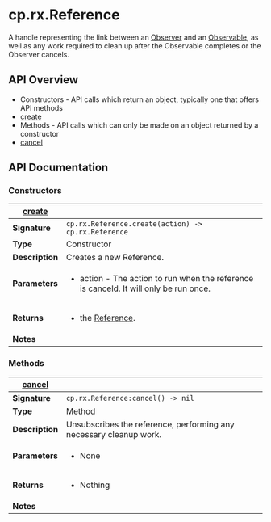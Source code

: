 # cp.rx.Reference

A handle representing the link between an [Observer](cp.rx.Observer.md) and an [Observable](cp.rx.Observable.md), as well as any
work required to clean up after the Observable completes or the Observer cancels.

## API Overview
* Constructors - API calls which return an object, typically one that offers API methods
 * [create](#create)
* Methods - API calls which can only be made on an object returned by a constructor
 * [cancel](#cancel)

## API Documentation

### Constructors

| [create](#create)         |                                                                                     |
| --------------------------------------------|-------------------------------------------------------------------------------------|
| **Signature**                               | `cp.rx.Reference.create(action) -> cp.rx.Reference`                                                                    |
| **Type**                                    | Constructor                                                                     |
| **Description**                             | Creates a new Reference.                                                                     |
| **Parameters**                              | <ul><li>action - The action to run when the reference is canceld. It will only be run once.</li></ul> |
| **Returns**                                 | <ul><li>the [Reference](cp.rx.Reference.md).</li></ul>          |
| **Notes**                                   | <ul></ul>                |

### Methods

| [cancel](#cancel)         |                                                                                     |
| --------------------------------------------|-------------------------------------------------------------------------------------|
| **Signature**                               | `cp.rx.Reference:cancel() -> nil`                                                                    |
| **Type**                                    | Method                                                                     |
| **Description**                             | Unsubscribes the reference, performing any necessary cleanup work.                                                                     |
| **Parameters**                              | <ul><li>None</li></ul> |
| **Returns**                                 | <ul><li>Nothing</li></ul>          |
| **Notes**                                   | <ul></ul>                |

